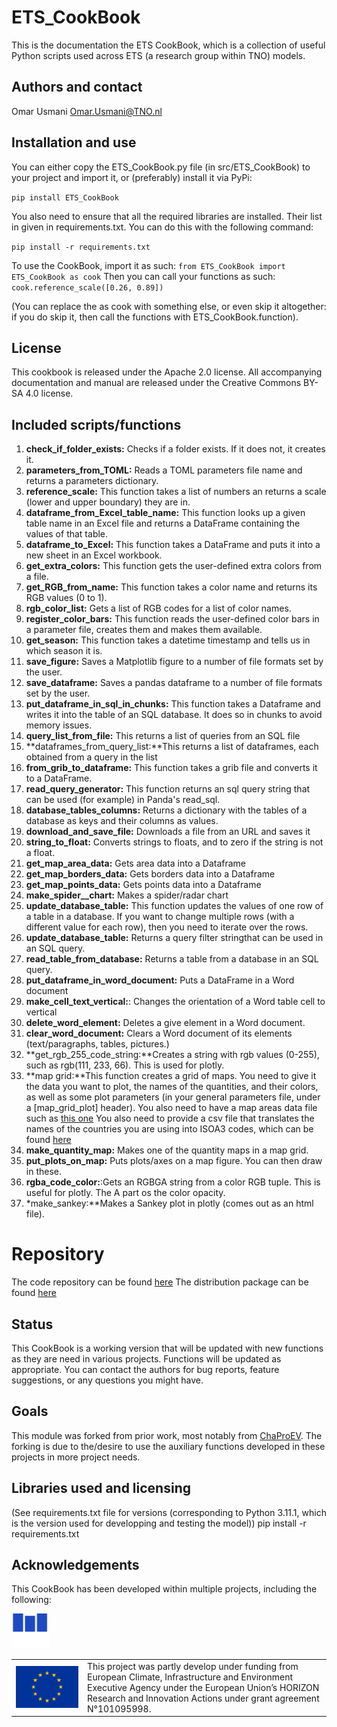 

# **ETS_CookBook**


This is the documentation the ETS CookBook, which is a collection of useful
Python scripts used across ETS (a research group within TNO) models.

## Authors and contact
Omar Usmani [Omar.Usmani@TNO.nl](mailto:Omar.Usmani@TNO.nl)

## Installation and use
You can either copy the ETS_CookBook.py file (in src/ETS_CookBook) to your
project and import it, or (preferably) install it via PyPi:

``
pip install ETS_CookBook
``

You also need to ensure that all the required libraries are installed. Their
list in given in requirements.txt.
You can do this with the following command:

``
pip install -r requirements.txt
``

To use the CookBook, import it as such:
``
from ETS_CookBook import ETS_CookBook as cook
``
Then you can call your functions as such:
``
cook.reference_scale([0.26, 0.89])
``

(You can replace the as cook with something else, or even skip it altogether:
if you do skip it, then call the functions with ETS_CookBook.function).

## License

This cookbook is released under the Apache 2.0 license.
All accompanying documentation and manual are released under the 
Creative Commons BY-SA 4.0 license.

## Included scripts/functions

1. **check_if_folder_exists:** Checks if a folder exists.
    If it does not, it creates it.
2. **parameters_from_TOML:**  Reads a TOML parameters file name and returns
    a parameters dictionary.
3. **reference_scale:** This function takes a list of numbers an returns
    a scale (lower and upper boundary) they are in.
4. **dataframe_from_Excel_table_name:** This function looks up a given table
    name in an Excel file and returns a DataFrame containing the values of
    that table.
5. **dataframe_to_Excel:** This function takes a DataFrame and puts it into
    a new sheet in an Excel workbook.
6. **get_extra_colors:** This function gets the user-defined extra colors
    from a file.
7. **get_RGB_from_name:** This function takes a color name and returns
    its RGB values (0 to 1).
8. **rgb_color_list:** Gets a list of RGB codes for a list of color names.
9. **register_color_bars:** This function reads the user-defined color bars
    in a parameter file, creates them and makes them available.
10. **get_season:** This function takes a datetime timestamp and tells us
    in which season it is.
11. **save_figure:** Saves a Matplotlib figure to a number of file formats set
    by the user.
12. **save_dataframe:** Saves a pandas dataframe to a number of file formats
    set by the user.
13. **put_dataframe_in_sql_in_chunks:** This function takes a Dataframe and
    writes it into the table of an SQL database.
    It does so in chunks to avoid memory issues.
14. **query_list_from_file:** This returns a list of queries from an SQL file
15. **dataframes_from_query_list:**This returns a list of dataframes,
    each obtained from a query in the list
16. **from_grib_to_dataframe:**
This function takes a grib file and converts it to a DataFrame.
17. **read_query_generator:** This function returns an sql query string that
    can be used (for example) in Panda's read_sql.
18. **database_tables_columns:** Returns a dictionary with the tables of a
    database as keys and their columns as values.
19. **download_and_save_file:** Downloads a file from an URL and saves it
20. **string_to_float:** Converts strings to floats,
    and to zero if the string is not a float.
21. **get_map_area_data:** Gets area data into a Dataframe
22. **get_map_borders_data:** Gets borders data into a Dataframe
23. **get_map_points_data:** Gets points data into a Dataframe
24. **make_spider__chart:** Makes a spider/radar chart
25. **update_database_table:**
    This function updates the values
    of one row of a table in a database.
    If you want to change multiple rows (with
    a different value for each row), then you need to iterate over the rows.
26. **update_database_table:** Returns a query filter stringthat can be used
in an SQL query.
27. **read_table_from_database:** Returns a table from a database
in an SQL query.
28. **put_dataframe_in_word_document:** Puts a DataFrame in a Word document
29. **make_cell_text_vertical:**: Changes the orientation of a Word table cell
to vertical
30. **delete_word_element:**  Deletes a give element in a Word document.
31. **clear_word_document:** Clears a Word document of its elements
(text/paragraphs, tables, pictures.)
32. **get_rgb_255_code_string:**Creates a string with rgb values 
(0-255), such as rgb(111, 233, 66). This is used for plotly.
33. **map grid:**This function creates a grid of maps. You need to give it the data you want
    to plot, the names of the quantities, and their colors, as well as
    some plot parameters (in your general parameters file, under
    a [map_grid_plot]  header). You also need to have a map areas data file
    such as [this one](https://www.naturalearthdata.com/http//www.naturalearthdata.com/download/110m/cultural/ne_110m_admin_0_countries.zip)
    You also need to provide a csv file that translates the names of the
    countries you are using into ISOA3 codes, which can be found [here](https://en.wikipedia.org/wiki/ISO_3166-1_alpha-3)
34. **make_quantity_map:** Makes one of the quantity maps in a map grid.
35. **put_plots_on_map:** Puts plots/axes on a map figure. You can then
draw in these.
36. **rgba_code_color:**:Gets an RGBGA string from a color RGB tuple.
    This is useful for plotly.
    The A part os the color opacity.
37. *make_sankey:**Makes a Sankey plot in plotly (comes out as an html file).


# Repository
The code repository can be found [here](https://github.com/TNO/ETS_CookBook)
The distribution package can be found [here](https://pypi.org/project/ETS-CookBook/)

## Status
This CookBook is a working version that will be updated with new functions
as they are need in various projects.
Functions will be updated as appropriate.
You can contact the authors for bug reports, feature suggestions,
or any questions you might have.



## Goals 
This module was forked from prior work,
most notably from [ChaProEV](https://github.com/TNO/ChaProEV).
The forking is due to the/desire to use the auxiliary functions developed
in these projects in more project needs. 


## Libraries used and licensing
(See requirements.txt file for versions (corresponding to Python 3.11.1, which
is the version used for developping and testing the model))
pip install -r requirements.txt

## Acknowledgements
This CookBook has been developed within multiple projects,
including the following:


<table width=500px frame="none">
<tr>
<td valign="middle" width=100px>
<img src=eu-emblem-low-res.jpg alt="EU emblem" width=100%></td>
<img src=MOPO_logo_main.svg width = 12%>
<td valign="middle">This project was partly develop under funding from 
European Climate, 
Infrastructure and Environment Executive Agency under the European Union’s 
HORIZON Research and Innovation Actions under grant agreement N°101095998.</td>
<tr>
</table>

